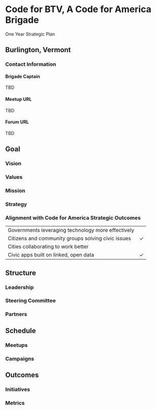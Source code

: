 Code for BTV, A Code for America Brigade
========================================

One Year Strategic Plan

Burlington, Vermont
-------------------

### Contact Information

#### Brigade Captain

TBD

#### Meetup URL

TBD

#### Forum URL

TBD

Goal
----

### Vision

### Values

### Mission

### Strategy

### Alignment with Code for America Strategic Outcomes

<table>
  <tr>
    <td>Governments leveraging technology more effectively</td>
    <td></td>
  </tr>
  <tr>
    <td>Citizens and community groups solving civic issues</td>
    <td>✓</td>
  </tr>
  <tr>
    <td>Cities collaborating to work better</td>
    <td></td>
  </tr>
  <tr>
    <td>Civic apps built on linked, open data</td>
    <td>✓</td>
  </tr>
</table>

Structure
---------

### Leadership

### Steering Committee

### Partners

Schedule
--------

### Meetups

### Campaigns

Outcomes
--------

### Initiatives

### Metrics
